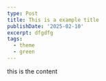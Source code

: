 ```yaml
---
type: Post
title: This is a example title
publishDate: '2025-02-10'
excerpt: dfgdfg
tags:
  - theme
  - green
---
```

this is the content
